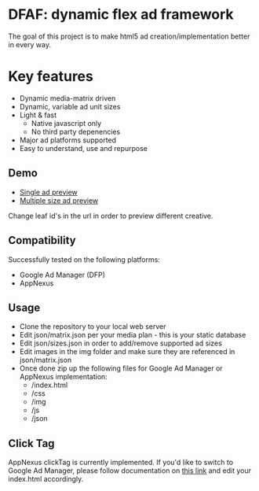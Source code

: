 # DFAF: dynamic flex ad framework

The goal of this project is to make html5 ad creation/implementation better in every way.

# Key features

* Dynamic media-matrix driven
* Dynamic, variable ad unit sizes
* Light & fast
  * Native javascript only
  * No third party depenencies
* Major ad platforms supported
* Easy to understand, use and repurpose

## Demo

* [Single ad preview](https://cihusss.github.io/dfaf/index.html?leaf=4)
* [Multiple size ad preview](https://cihusss.github.io/dfaf/preview.html?leaf=4)

Change leaf id's in the url in order to preview different creative.

## Compatibility

Successfully tested on the following platforms:

* Google Ad Manager (DFP)
* AppNexus

## Usage

* Clone the repository to your local web server
* Edit json/matrix.json per your media plan - this is your static database
* Edit json/sizes.json in order to add/remove supported ad sizes
* Edit images in the img folder and make sure they are referenced in json/matrix.json
* Once done zip up the following files for Google Ad Manager or AppNexus implementation:
  * /index.html
  * /css
  * /img
  * /js
  * /json

## Click Tag

AppNexus clickTag is currently implemented. If you'd like to switch to Google Ad Manager, please follow documentation on [this link](https://support.google.com/admanager/answer/7046799?hl=en) and edit your index.html accordingly.
